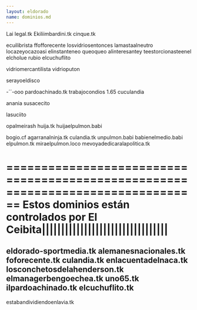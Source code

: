 ```yaml
---
layout: eldorado
name: dominios.md
---
```

Lai
legal.tk
Ekiliimbardini.tk
cinque.tk


ecuilibrista
ffofforecente
losvidriosentonces
lamastaalneutro
locazeyocazoasi
elinstanteneo
queoqueo
alinteresantey
teestorcionasteenel
elcholue
rubio
elcuchuflito

vidriomercantilista
vidrioputon

serayoeldisco


-´´-ooo
 pardoachinado.tk
trabajocondios
1.65
cuculandia

anania
susacecito

lasuciito

opalmeirash
huija.tk
huijaelpulmon.babi

bogio.cf
agarranalninja.tk
culandia.tk
unpulmon.babi
babienelmedio.babi
elpulmon.tk
miraelpulmon.loco
mevoyadedicaralapolitica.tk

================================================================================
Estos dominios están controlados por El Ceibita|||||||||||||||||||||||||||||||||
================================================================================

eldorado-sportmedia.tk
alemanesnacionales.tk
foforecente.tk
culandia.tk
enlacuentadelnaca.tk
losconchetosdelahenderson.tk
elmanagerbengoechea.tk
uno65.tk
ilpardoachinado.tk
elcuchuflito.tk
--------------------------------------------------------------------------------
estabandividiendoenlavia.tk
